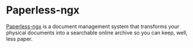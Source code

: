 # Paperless-ngx

[Paperless-ngx](https://docs.paperless-ngx.com) is a document management system that transforms your physical documents into a searchable online archive so you can keep, well, less paper.
